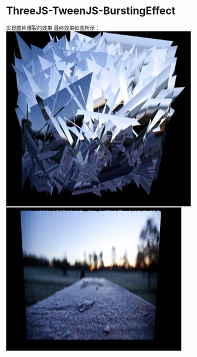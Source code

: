 # ThreeJS-TweenJS-BurstingEffect
实现图片爆裂的效果
最终效果如图所示：
![Image text](https://github.com/StringKun/ThreeJS-TweenJS-BurstingEffect/blob/master/1.png)
![Image text](https://github.com/StringKun/ThreeJS-TweenJS-BurstingEffect/blob/master/2.png)
